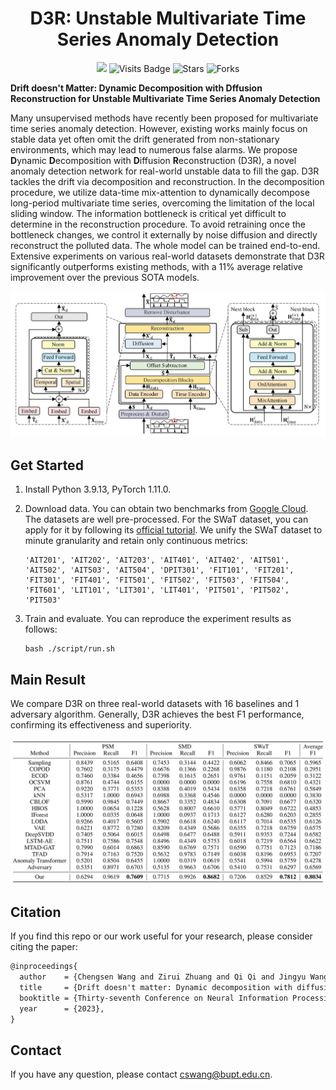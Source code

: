 <div align="center">
   
# D3R: Unstable Multivariate Time Series Anomaly Detection

<a href='https://proceedings.neurips.cc/paper_files/paper/2023/hash/22f5d8e689d2a011cd8ead552ed59052-Abstract-Conference.html'><img src='https://img.shields.io/badge/Paper-PDF-orange'></a> 
![Visits Badge](https://badges.pufler.dev/visits/ForestsKing/D3R)
![Stars](https://img.shields.io/github/stars/ForestsKing/D3R)
![Forks](https://img.shields.io/github/forks/ForestsKing/D3R)

</div>

**Drift doesn't Matter: Dynamic Decomposition with Dffusion Reconstruction for Unstable Multivariate Time Series Anomaly Detection**

Many unsupervised methods have recently been proposed for multivariate time series anomaly detection. However, existing works mainly focus on stable data yet often omit the drift generated from non-stationary environments, which may lead to numerous false alarms. We propose **D**ynamic **D**ecomposition with **D**iffusion **R**econstruction (D3R), a novel anomaly detection network for real-world unstable data to fill the gap. D3R tackles the drift via decomposition and reconstruction. In the decomposition procedure, we utilize data-time mix-attention to dynamically decompose long-period multivariate time series, overcoming the limitation of the local sliding window. The information bottleneck is critical yet difficult to determine in the reconstruction procedure. To avoid retraining once the bottleneck changes, we control it externally by noise diffusion and directly reconstruct the polluted data. The whole model can be trained end-to-end. Extensive experiments on various real-world datasets demonstrate that D3R significantly outperforms existing methods, with a 11% average relative improvement over the previous SOTA models.

![](./img/architecture.png)

## 	Get Started

1. Install Python 3.9.13, PyTorch 1.11.0.

2. Download data. You can obtain two benchmarks from [Google Cloud](https://drive.google.com/drive/folders/1UJ6SGfb6h-9R0L18FLDXpISKh1nhaqWA?usp=sharing). The datasets are well pre-processed. For the SWaT dataset, you can apply for it by following its [official tutorial](https://itrust.sutd.edu.sg/itrust-labs_datasets/dataset_info/). We unify the SWaT dataset to minute granularity and retain only continuous metrics:

   ```
   'AIT201', 'AIT202', 'AIT203', 'AIT401', 'AIT402', 'AIT501',
   'AIT502', 'AIT503', 'AIT504', 'DPIT301', 'FIT101', 'FIT201',
   'FIT301', 'FIT401', 'FIT501', 'FIT502', 'FIT503', 'FIT504',
   'FIT601', 'LIT101', 'LIT301', 'LIT401', 'PIT501', 'PIT502',
   'PIT503'
   ```

3. Train and evaluate. You can reproduce the experiment results as follows:

   ```shell
   bash ./script/run.sh
   ```

## Main Result

We compare D3R on three real-world datasets with 16 baselines and 1 adversary algorithm. Generally, D3R achieves the best F1 performance, confirming its effectiveness and superiority.

![](./img/result.png)

## Citation

If you find this repo or our work useful for your research, please consider citing the paper:

```tex
@inproceedings{
  author    = {Chengsen Wang and Zirui Zhuang and Qi Qi and Jingyu Wang and Xingyu Wang and Haifeng Sun and Jianxin Liao},
  title     = {Drift doesn't matter: Dynamic decomposition with diffusion reconstruction for unstable multivariate time series anomaly detection},
  booktitle = {Thirty-seventh Conference on Neural Information Processing Systems},
  year      = {2023},
}
```

## Contact

If you have any question, please contact [cswang@bupt.edu.cn]().
